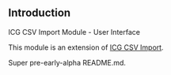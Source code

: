 ## Introduction

ICG CSV Import Module - User Interface

This module is an extension of [ICG CSV Import](#).

Super pre-early-alpha README.md.